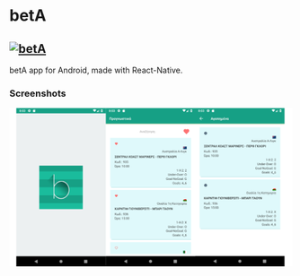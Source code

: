 # betA
[![betA](http://172.104.128.96/static/images/betA_icon.png)](http://172.104.128.96/)
---
betA app for Android, made with React-Native.

### Screenshots
![screenshots](screenshots.png)